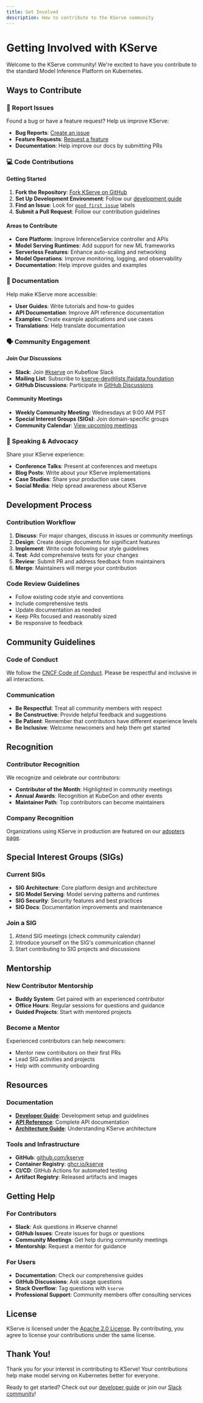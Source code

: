 ```yaml
---
title: Get Involved
description: How to contribute to the KServe community
---
```

# Getting Involved with KServe

Welcome to the KServe community! We're excited to have you contribute to the standard Model Inference Platform on Kubernetes.

## Ways to Contribute

### 🐛 Report Issues

Found a bug or have a feature request? Help us improve KServe:

- **Bug Reports**: [Create an issue](https://github.com/kserve/kserve/issues/new?template=bug_report.md)
- **Feature Requests**: [Request a feature](https://github.com/kserve/kserve/issues/new?template=feature_request.md)
- **Documentation**: Help improve our docs by submitting PRs

### 💻 Code Contributions

#### Getting Started

1. **Fork the Repository**: [Fork KServe on GitHub](https://github.com/kserve/kserve/fork)
2. **Set Up Development Environment**: Follow our [development guide](../developer-guide/index.md)
3. **Find an Issue**: Look for [`good first issue`](https://github.com/kserve/kserve/labels/good%20first%20issue) labels
4. **Submit a Pull Request**: Follow our contribution guidelines

#### Areas to Contribute

- **Core Platform**: Improve InferenceService controller and APIs
- **Model Serving Runtimes**: Add support for new ML frameworks
- **Serverless Features**: Enhance auto-scaling and networking
- **Model Operations**: Improve monitoring, logging, and observability
- **Documentation**: Help improve guides and examples

### 📝 Documentation

Help make KServe more accessible:

- **User Guides**: Write tutorials and how-to guides
- **API Documentation**: Improve API reference documentation
- **Examples**: Create example applications and use cases
- **Translations**: Help translate documentation

### 🗣️ Community Engagement

#### Join Our Discussions

- **Slack**: Join [#kserve](https://cloud-native.slack.com/archives/C06AH2C3K8B) on Kubeflow Slack
- **Mailing List**: Subscribe to [kserve-dev@lists.lfaidata.foundation](mailto:kserve-dev@lists.lfaidata.foundation)
- **GitHub Discussions**: Participate in [GitHub Discussions](https://github.com/kserve/kserve/discussions)

#### Community Meetings

- **Weekly Community Meeting**: Wednesdays at 9:00 AM PST
- **Special Interest Groups (SIGs)**: Join domain-specific groups
- **Community Calendar**: [View upcoming meetings](https://github.com/kserve/community#community-meeting)

### 🎤 Speaking & Advocacy

Share your KServe experience:

- **Conference Talks**: Present at conferences and meetups
- **Blog Posts**: Write about your KServe implementations
- **Case Studies**: Share your production use cases
- **Social Media**: Help spread awareness about KServe

## Development Process

### Contribution Workflow

1. **Discuss**: For major changes, discuss in issues or community meetings
2. **Design**: Create design documents for significant features
3. **Implement**: Write code following our style guidelines
4. **Test**: Add comprehensive tests for your changes
5. **Review**: Submit PR and address feedback from maintainers
6. **Merge**: Maintainers will merge your contribution

### Code Review Guidelines

- Follow existing code style and conventions
- Include comprehensive tests
- Update documentation as needed
- Keep PRs focused and reasonably sized
- Be responsive to feedback

## Community Guidelines

### Code of Conduct

We follow the [CNCF Code of Conduct](https://github.com/cncf/foundation/blob/master/code-of-conduct.md). Please be respectful and inclusive in all interactions.

### Communication

- **Be Respectful**: Treat all community members with respect
- **Be Constructive**: Provide helpful feedback and suggestions
- **Be Patient**: Remember that contributors have different experience levels
- **Be Inclusive**: Welcome newcomers and help them get started

## Recognition

### Contributor Recognition

We recognize and celebrate our contributors:

- **Contributor of the Month**: Highlighted in community meetings
- **Annual Awards**: Recognition at KubeCon and other events
- **Maintainer Path**: Top contributors can become maintainers

### Company Recognition

Organizations using KServe in production are featured on our [adopters page](./adopters.md).

## Special Interest Groups (SIGs)

### Current SIGs

- **SIG Architecture**: Core platform design and architecture
- **SIG Model Serving**: Model serving patterns and runtimes
- **SIG Security**: Security features and best practices
- **SIG Docs**: Documentation improvements and maintenance

### Join a SIG

1. Attend SIG meetings (check community calendar)
2. Introduce yourself on the SIG's communication channel
3. Start contributing to SIG projects and discussions

## Mentorship

### New Contributor Mentorship

- **Buddy System**: Get paired with an experienced contributor
- **Office Hours**: Regular sessions for questions and guidance
- **Guided Projects**: Start with mentored projects

### Become a Mentor

Experienced contributors can help newcomers:

- Mentor new contributors on their first PRs
- Lead SIG activities and projects
- Help with community onboarding

## Resources

### Documentation

- **[Developer Guide](../developer-guide/index.md)**: Development setup and guidelines
- **[API Reference](../reference/api.mdx)**: Complete API documentation
- **[Architecture Guide](../concepts/architecture/index.md)**: Understanding KServe architecture

### Tools and Infrastructure

- **GitHub**: [github.com/kserve](https://github.com/kserve)
- **Container Registry**: [ghcr.io/kserve](https://ghcr.io/kserve)
- **CI/CD**: GitHub Actions for automated testing
- **Artifact Registry**: Released artifacts and images

## Getting Help

### For Contributors

- **Slack**: Ask questions in #kserve channel
- **GitHub Issues**: Create issues for bugs or questions
- **Community Meetings**: Get help during community meetings
- **Mentorship**: Request a mentor for guidance

### For Users

- **Documentation**: Check our comprehensive guides
- **GitHub Discussions**: Ask usage questions
- **Stack Overflow**: Tag questions with `kserve`
- **Professional Support**: Community members offer consulting services

## License

KServe is licensed under the [Apache 2.0 License](https://github.com/kserve/kserve/blob/master/LICENSE). By contributing, you agree to license your contributions under the same license.

## Thank You!

Thank you for your interest in contributing to KServe! Your contributions help make model serving on Kubernetes better for everyone.

Ready to get started? Check out our [developer guide](../developer-guide/index.md) or join our [Slack community](https://cloud-native.slack.com/archives/C06AH2C3K8B)!
